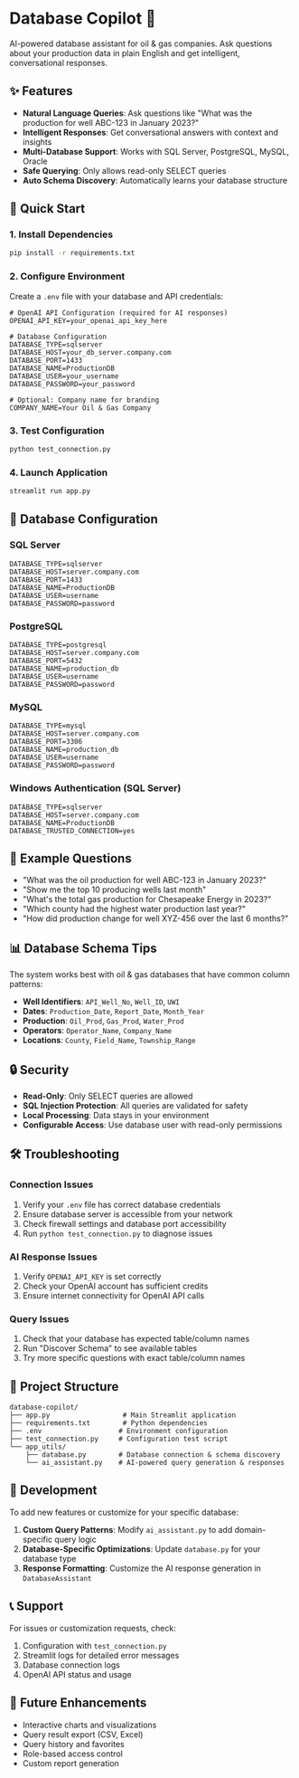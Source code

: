 # Database Copilot 🤖

AI-powered database assistant for oil & gas companies. Ask questions about your production data in plain English and get intelligent, conversational responses.

## ✨ Features

- **Natural Language Queries**: Ask questions like "What was the production for well ABC-123 in January 2023?"
- **Intelligent Responses**: Get conversational answers with context and insights
- **Multi-Database Support**: Works with SQL Server, PostgreSQL, MySQL, Oracle
- **Safe Querying**: Only allows read-only SELECT queries
- **Auto Schema Discovery**: Automatically learns your database structure

## 🚀 Quick Start

### 1. Install Dependencies
```bash
pip install -r requirements.txt
```

### 2. Configure Environment
Create a `.env` file with your database and API credentials:

```env
# OpenAI API Configuration (required for AI responses)
OPENAI_API_KEY=your_openai_api_key_here

# Database Configuration
DATABASE_TYPE=sqlserver
DATABASE_HOST=your_db_server.company.com
DATABASE_PORT=1433
DATABASE_NAME=ProductionDB
DATABASE_USER=your_username
DATABASE_PASSWORD=your_password

# Optional: Company name for branding
COMPANY_NAME=Your Oil & Gas Company
```

### 3. Test Configuration
```bash
python test_connection.py
```

### 4. Launch Application
```bash
streamlit run app.py
```

## 🔧 Database Configuration

### SQL Server
```env
DATABASE_TYPE=sqlserver
DATABASE_HOST=server.company.com
DATABASE_PORT=1433
DATABASE_NAME=ProductionDB
DATABASE_USER=username
DATABASE_PASSWORD=password
```

### PostgreSQL
```env
DATABASE_TYPE=postgresql
DATABASE_HOST=server.company.com
DATABASE_PORT=5432
DATABASE_NAME=production_db
DATABASE_USER=username
DATABASE_PASSWORD=password
```

### MySQL
```env
DATABASE_TYPE=mysql
DATABASE_HOST=server.company.com
DATABASE_PORT=3306
DATABASE_NAME=production_db
DATABASE_USER=username
DATABASE_PASSWORD=password
```

### Windows Authentication (SQL Server)
```env
DATABASE_TYPE=sqlserver
DATABASE_HOST=server.company.com
DATABASE_NAME=ProductionDB
DATABASE_TRUSTED_CONNECTION=yes
```

## 💬 Example Questions

- "What was the oil production for well ABC-123 in January 2023?"
- "Show me the top 10 producing wells last month"
- "What's the total gas production for Chesapeake Energy in 2023?"
- "Which county had the highest water production last year?"
- "How did production change for well XYZ-456 over the last 6 months?"

## 📊 Database Schema Tips

The system works best with oil & gas databases that have common column patterns:

- **Well Identifiers**: `API_Well_No`, `Well_ID`, `UWI`
- **Dates**: `Production_Date`, `Report_Date`, `Month_Year`
- **Production**: `Oil_Prod`, `Gas_Prod`, `Water_Prod`
- **Operators**: `Operator_Name`, `Company_Name`
- **Locations**: `County`, `Field_Name`, `Township_Range`

## 🔒 Security

- **Read-Only**: Only SELECT queries are allowed
- **SQL Injection Protection**: All queries are validated for safety
- **Local Processing**: Data stays in your environment
- **Configurable Access**: Use database user with read-only permissions

## 🛠️ Troubleshooting

### Connection Issues
1. Verify your `.env` file has correct database credentials
2. Ensure database server is accessible from your network
3. Check firewall settings and database port accessibility
4. Run `python test_connection.py` to diagnose issues

### AI Response Issues
1. Verify `OPENAI_API_KEY` is set correctly
2. Check your OpenAI account has sufficient credits
3. Ensure internet connectivity for OpenAI API calls

### Query Issues
1. Check that your database has expected table/column names
2. Run "Discover Schema" to see available tables
3. Try more specific questions with exact table/column names

## 📁 Project Structure

```
database-copilot/
├── app.py                  # Main Streamlit application
├── requirements.txt        # Python dependencies
├── .env                   # Environment configuration
├── test_connection.py     # Configuration test script
└── app_utils/
    ├── database.py        # Database connection & schema discovery
    └── ai_assistant.py    # AI-powered query generation & responses
```

## 🔄 Development

To add new features or customize for your specific database:

1. **Custom Query Patterns**: Modify `ai_assistant.py` to add domain-specific query logic
2. **Database-Specific Optimizations**: Update `database.py` for your database type
3. **Response Formatting**: Customize the AI response generation in `DatabaseAssistant`

## 📞 Support

For issues or customization requests, check:
1. Configuration with `test_connection.py`
2. Streamlit logs for detailed error messages
3. Database connection logs
4. OpenAI API status and usage

## 🚀 Future Enhancements

- Interactive charts and visualizations
- Query result export (CSV, Excel)
- Query history and favorites
- Role-based access control
- Custom report generation
